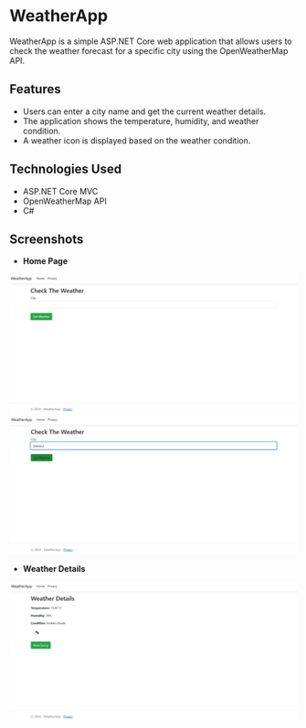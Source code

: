 # WeatherApp

WeatherApp is a simple ASP.NET Core web application that allows users to check the weather forecast for a specific city using the OpenWeatherMap API.

## Features

- Users can enter a city name and get the current weather details.
- The application shows the temperature, humidity, and weather condition.
- A weather icon is displayed based on the weather condition.

## Technologies Used

- ASP.NET Core MVC
- OpenWeatherMap API
- C#

## Screenshots

- **Home Page**

![HomePage](https://github.com/rumeysaulusoy/WeatherApp/blob/main/Screenshots/screenshot_1.jpg)
![HomePage](https://github.com/rumeysaulusoy/WeatherApp/blob/main/Screenshots/screenshot_2.jpg)

- **Weather Details**
  
![Weather Details](https://github.com/rumeysaulusoy/WeatherApp/blob/main/Screenshots/screenshot_3.jpg)

